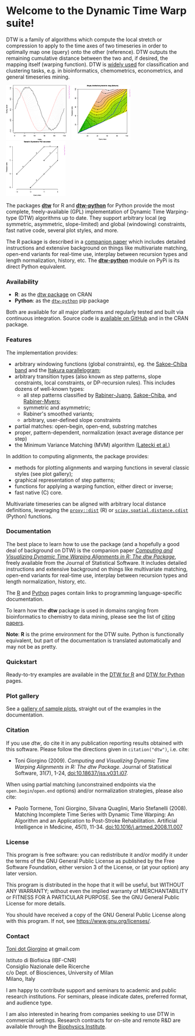 # Welcome to the Dynamic Time Warp suite!

DTW is a family of algorithms which compute the local stretch or
compression to apply to the time axes of two timeseries in order to
optimally map one (query) onto the other (reference). DTW outputs the
remaining cumulative distance between the two and, if desired, the
mapping itself (warping function). DTW is [widely
used](http://scholar.google.it/scholar?oi=bibs&hl=it&cites=5151555337428350289)
for classification and clustering tasks, e.g. in bioinformatics,
chemometrics, econometrics, and general timeseries mining.


[![](images/thumbs/thumb_example12.png)](images/13.html)
[![](images/thumbs/thumb_example08.png)](images/9.html)
[![](images/thumbs/thumb_example18.png)](images/19.html)

The packages [**dtw**](http://cran.r-project.org/web/packages/dtw/index.html) for R and
[**dtw-python**](https://pypi.org/project/dtw-python/) for Python
provide the most complete, freely-available (GPL) implementation of
Dynamic Time Warping-type (DTW) algorithms up to date.  They support
arbitrary local (eg symmetric, asymmetric, slope-limited) and global
(windowing) constraints, fast native code, several plot styles, and
more.

The R package is described in a [companion
paper](http://www.jstatsoft.org/v31/i07/) which includes detailed
instructions and extensive background on things like multivariate
matching, open-end variants for real-time use, interplay between
recursion types and length normalization, history, etc. The
[**dtw-python**](https://pypi.org/project/dtw-python/) module on PyPi
is its direct Python equivalent.



### Availability

 *  **R**: as the [dtw package](http://cran.r-project.org/web/packages/dtw/index.html) on CRAN
 *  **Python**: as the [`dtw-python`](https://pypi.org/project/dtw-python/) pip package

Both are available for all major platforms and regularly tested and
built via continuous integration.  Source code is [available on
GitHub](https://github.com/DynamicTimeWarping) and in the CRAN
package.


### Features

The implementation provides:

  - arbitrary windowing functions (global constraints), eg. the
    [Sakoe-Chiba
    band](http://ieeexplore.ieee.org/stamp/stamp.jsp?arnumber=01163055)
    and the [Itakura
    parallelogram](http://ieeexplore.ieee.org/xpls/abs_all.jsp?arnumber=1162641);
  - arbitrary transition types (also known as step patterns, slope
    constraints, local constraints, or DP-recursion rules). This
    includes dozens of well-known types:
      - all step patterns classified by
        [Rabiner-Juang](http://www.worldcat.org/oclc/26674087),
        [Sakoe-Chiba](http://ieeexplore.ieee.org/xpls/abs_all.jsp?arnumber=1163055),
        and [Rabiner-Myers](http://hdl.handle.net/1721.1/27909);
      - symmetric and asymmetric;
      - Rabiner's smoothed variants;
      - arbitrary, user-defined slope constraints
  - partial matches: open-begin, open-end, substring matches
  - proper, pattern-dependent, normalization (exact average distance per
    step)
  - the Minimum Variance Matching (MVM) algorithm [(Latecki et
    al.)](http://dx.doi.org/10.1016/j.patcog.2007.03.004)


In addition to computing alignments, the package provides:

  - methods for plotting alignments and warping functions in several
    classic styles (see plot gallery);
  - graphical representation of step patterns;
  - functions for applying a warping function, either direct or inverse;
  - fast native (C) core.

Multivariate timeseries can be aligned with arbitrary local distance
definitions, leveraging the [`proxy::dist`](https://www.rdocumentation.org/packages/proxy/versions/0.4-23/topics/dist) (R) or
[`scipy.spatial.distance.cdist`](https://docs.scipy.org/doc/scipy/reference/generated/scipy.spatial.distance.cdist.html) (Python) functions. 


### Documentation

The best place to learn how to use the package (and a hopefully a good
deal of background on DTW) is the companion paper [*Computing and
Visualizing Dynamic Time Warping Alignments in R: The dtw
Package*](http://www.jstatsoft.org/v31/i07/), freely available from
the Journal of Statistical Software. It includes detailed instructions
and extensive background on things like multivariate matching,
open-end variants for real-time use, interplay between recursion types
and length normalization, history, etc.

The [R](r.md) and [Python](python.md) pages contain links to
programming language-specific documentation.

To learn how the **dtw** package is used in domains ranging from
bioinformatics to chemistry to data mining, please see the list of
[citing
papers](http://scholar.google.it/scholar?oi=bibs&hl=it&cites=5151555337428350289).

**Note**: **R** is the prime environment for the DTW suite. Python is
functionally equivalent, but part of the documentation is translated
automatically and may not be as pretty.


### Quickstart

Ready-to-try examples are available in the [DTW for R](r) and [DTW for
Python](python) pages.


### Plot gallery

See a [gallery of sample plots](images/index.html), straight out of
the examples in the documentation.


### Citation

If you use *dtw*, do cite it in any publication reporting results
obtained with this software. Please follow the directions given in
`citation("dtw")`, i.e. cite:

 * Toni Giorgino (2009). *Computing and Visualizing Dynamic Time Warping
   Alignments in R: The dtw Package.* Journal of Statistical Software,
   31(7), 1-24, [doi:10.18637/jss.v031.i07](http://dx.doi.org/10.18637/jss.v031.i07).

When using partial matching (unconstrained endpoints via the
`open.begin`/`open.end` options) and/or normalization strategies, please
also cite:

 * Paolo Tormene, Toni Giorgino, Silvana Quaglini, Mario Stefanelli
   (2008). Matching Incomplete Time Series with Dynamic Time Warping: An
   Algorithm and an Application to Post-Stroke Rehabilitation. Artificial
   Intelligence in Medicine, 45(1), 11-34.
   [doi:10.1016/j.artmed.2008.11.007](http://dx.doi.org/10.1016/j.artmed.2008.11.007)



### License

This program is free software: you can redistribute it and/or modify
it under the terms of the GNU General Public License as published by
the Free Software Foundation, either version 3 of the License, or
(at your option) any later version.

This program is distributed in the hope that it will be useful,
but WITHOUT ANY WARRANTY; without even the implied warranty of
MERCHANTABILITY or FITNESS FOR A PARTICULAR PURPOSE.  See the
GNU General Public License for more details.

You should have received a copy of the GNU General Public License
along with this program.  If not, see <https://www.gnu.org/licenses/>.
	

### Contact

[Toni dot Giorgino](https://www.giorginolab.it) at
gmail.com  
  
Istituto di Biofisica (IBF-CNR)  
Consiglio Nazionale delle Ricerche  
c/o Dept. of Biosciences, University of Milan  
Milano, Italy  
  
I am happy to contribute support and seminars to academic and public
research institutions.  For seminars, please indicate dates, preferred
format, and audience type.

I am also interested in hearing from companies seeking to use DTW in
commercial settings.  Research contracts for on-site and remote R&D
are available through the [Biophysics
Institute](http://www.ibf.cnr.it/).
